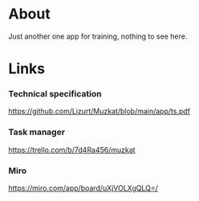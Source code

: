 # About
Just another one app for training, nothing to see here.

# Links

### Technical specification
https://github.com/Lizurt/Muzkat/blob/main/app/ts.pdf

### Task manager
https://trello.com/b/7d4Ra456/muzkat

### Miro
https://miro.com/app/board/uXjVOLXgQLQ=/
